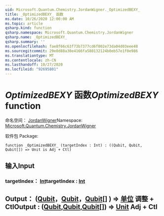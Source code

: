 ```yaml
---
uid: Microsoft.Quantum.Chemistry.JordanWigner._OptimizedBEXY_
title: _OptimizedBEXY_ 函数
ms.date: 10/26/2020 12:00:00 AM
ms.topic: article
qsharp.kind: function
qsharp.namespace: Microsoft.Quantum.Chemistry.JordanWigner
qsharp.name: _OptimizedBEXY_
qsharp.summary: ''
ms.openlocfilehash: fae8f66c63f73b7377cd6f802e73da04d03eee48
ms.sourcegitcommit: 29e0d88a30e4166fa580132124b0eb57e1f0e986
ms.translationtype: MT
ms.contentlocale: zh-CN
ms.lasthandoff: 10/27/2020
ms.locfileid: "92695801"
---
```

# <a name="_optimizedbexy_-function"></a><span data-ttu-id="37439-102">_OptimizedBEXY_ 函数</span><span class="sxs-lookup"><span data-stu-id="37439-102">_OptimizedBEXY_ function</span></span>

<span data-ttu-id="37439-103">命名空间： [JordanWigner](xref:Microsoft.Quantum.Chemistry.JordanWigner)</span><span class="sxs-lookup"><span data-stu-id="37439-103">Namespace: [Microsoft.Quantum.Chemistry.JordanWigner](xref:Microsoft.Quantum.Chemistry.JordanWigner)</span></span>

<span data-ttu-id="37439-104">软件包 [](https://nuget.org/packages/)</span><span class="sxs-lookup"><span data-stu-id="37439-104">Package: [](https://nuget.org/packages/)</span></span>




```qsharp
function _OptimizedBEXY_ (targetIndex : Int) : ((Qubit, Qubit, Qubit[]) => Unit is Adj + Ctl)
```


## <a name="input"></a><span data-ttu-id="37439-105">输入</span><span class="sxs-lookup"><span data-stu-id="37439-105">Input</span></span>

### <a name="targetindex--int"></a><span data-ttu-id="37439-106">targetIndex： [Int](xref:microsoft.quantum.lang-ref.int)</span><span class="sxs-lookup"><span data-stu-id="37439-106">targetIndex : [Int](xref:microsoft.quantum.lang-ref.int)</span></span>





## <a name="output--qubitqubitqubit--unit-adj--ctl"></a><span data-ttu-id="37439-107">Output： ([Qubit](xref:microsoft.quantum.lang-ref.qubit)，[Qubit](xref:microsoft.quantum.lang-ref.qubit)，[Qubit](xref:microsoft.quantum.lang-ref.qubit)[] ) => [单位](xref:microsoft.quantum.lang-ref.unit) 调整 + Ctl</span><span class="sxs-lookup"><span data-stu-id="37439-107">Output : ([Qubit](xref:microsoft.quantum.lang-ref.qubit),[Qubit](xref:microsoft.quantum.lang-ref.qubit),[Qubit](xref:microsoft.quantum.lang-ref.qubit)[]) => [Unit](xref:microsoft.quantum.lang-ref.unit) Adj + Ctl</span></span>

